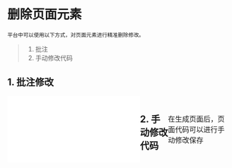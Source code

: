 # 删除页面元素

    平台中可以使用以下方式，对页面元素进行精准删除修改。


> 1. 批注
> 2. 手动修改代码

## 1. 批注修改
<div style="display: flex; justify-content:center; align-items:center;">
<iframe style="width=100%;height=400px;" src="//player.bilibili.com/player.html?aid=1201748488&bvid=BV1EF4m1c79t&cid=1468545236&p=1" scrolling="no" border="0" frameborder="no" framespacing="0" allowfullscreen="true"> </iframe>

## 2. 手动修改代码

<div style = "font-size:16px;">

在生成页面后，页面代码可以进行手动修改保存

</div>
